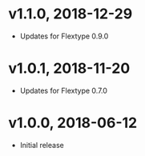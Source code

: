 # v1.1.0, 2018-12-29
* Updates for Flextype 0.9.0

# v1.0.1, 2018-11-20
* Updates for Flextype 0.7.0

# v1.0.0, 2018-06-12
* Initial release
